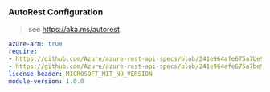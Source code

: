 ### AutoRest Configuration

> see https://aka.ms/autorest

``` yaml
azure-arm: true
require:
- https://github.com/Azure/azure-rest-api-specs/blob/241e964afe675a7be98aa6a2e171a3c5f830816c/specification/storagemover/resource-manager/readme.md
- https://github.com/Azure/azure-rest-api-specs/blob/241e964afe675a7be98aa6a2e171a3c5f830816c/specification/storagemover/resource-manager/readme.go.md
license-header: MICROSOFT_MIT_NO_VERSION
module-version: 1.0.0

```